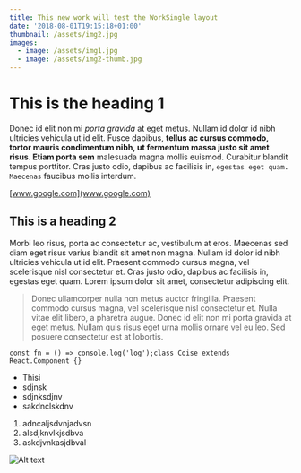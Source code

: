 ```yaml
---
title: This new work will test the WorkSingle layout
date: '2018-08-01T19:15:18+01:00'
thumbnail: /assets/img2.jpg
images:
  - image: /assets/img1.jpg
  - image: /assets/img2-thumb.jpg
---
```

# This is the heading 1

Donec id elit non mi _porta gravida_ at eget metus. Nullam id dolor id nibh ultricies vehicula ut id elit. Fusce dapibus, **tellus ac cursus commodo, tortor mauris condimentum nibh, ut fermentum massa justo sit amet risus. Etiam porta sem** malesuada magna mollis euismod. Curabitur blandit tempus porttitor. Cras justo odio, dapibus ac facilisis in, `egestas eget quam. Maecenas` faucibus mollis interdum.

[www.google.com](www.google.com)

## This is a heading 2

Morbi leo risus, porta ac consectetur ac, vestibulum at eros. Maecenas sed diam eget risus varius blandit sit amet non magna. Nullam id dolor id nibh ultricies vehicula ut id elit. Praesent commodo cursus magna, vel scelerisque nisl consectetur et. Cras justo odio, dapibus ac facilisis in, egestas eget quam. Lorem ipsum dolor sit amet, consectetur adipiscing elit.

> Donec ullamcorper nulla non metus auctor fringilla. Praesent commodo cursus magna, vel scelerisque nisl consectetur et. Nulla vitae elit libero, a pharetra augue. Donec id elit non mi porta gravida at eget metus. Nullam quis risus eget urna mollis ornare vel eu leo. Sed posuere consectetur est at lobortis.

```
const fn = () => console.log('log');class Coise extends React.Component {}
```

* Thisi
* sdjnsk
* sdjnksdjnv
* sakdnclskdnv

1. adncaljsdvnjadvsn
2. alsdjknvlkjsdbva
3. askdjvnkasjdbval

![Alt text](/assets/adidasshoes.jpg)
